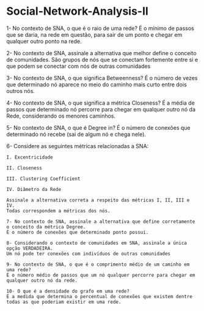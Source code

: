 # Social-Network-Analysis-II

   1- No contexto de SNA, o que é o raio de uma rede?
   É o mínimo de passos que se daria, na rede em questão, para sair de um ponto e chegar em qualquer outro ponto na rede.

   2- No contexto de SNA, assinale a alternativa que melhor define o conceito de comunidades.
   São grupos de nós que se conectam fortemente entre si e que podem se conectar com nós de outras comunidades
   
   3- No contexto de SNA, o que significa Betweenness?
   É o número de vezes que determinado nó aparece no meio do caminho mais curto entre dois outros nós.
   
   4- No contexto de SNA, o que significa a métrica Closeness?
   É a média de passos que determinado nó percorre para chegar em qualquer outro nó da Rede, considerando os menores caminhos.
   
   5- No contexto de SNA, o que é Degree in?
   É o número de conexões que determinado nó recebe (sai de algum nó e chega nele).
   
   6- Considere as seguintes métricas relacionadas a SNA:

    I. Excentricidade

    II. Closeness

    III. Clustering Coefficient

    IV. Diâmetro da Rede

    Assinale a alternativa correta a respeito das métricas I, II, III e IV.
    Todas correspondem a métricas dos nós.
    
    7- No contexto de SNA, assinale a alternativa que define corretamente o conceito da métrica Degree.
    É o número de conexões que determinado ponto possui.
    
    8- Considerando o contexto de comunidades em SNA, assinale a única opção VERDADEIRA.
    Um nó pode ter conexões com indivíduos de outras comunidades
    
    9- No contexto de SNA, o que é o comprimento médio de um caminho em uma rede?
    É o número médio de passos que um nó qualquer percorre para chegar em qualquer outro nó da rede.
    
    10- O que é a densidade do grafo em uma rede?
    É a medida que determina o percentual de conexões que existem dentre todas as que poderiam existir em uma rede.
    
